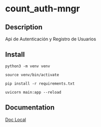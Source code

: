 # count_auth-mngr

## Description

Api de Autenticación y Registro de Usuarios

## Install

    python3 -m venv venv

    source venv/bin/activate

    pip install -r requirements.txt

    uvicorn main:app --reload

## Documentation

[Doc Local](http://127.0.0.1:8000/docs)
